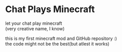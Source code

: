 # Chat Plays Minecraft
let your chat play minecraft\
(very creative name, I know)

this is my first minecraft mod and GitHub repository :)\
the code might not be the best(but atlest it works) 